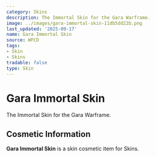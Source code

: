 ```yaml
---
category: Skins
description: The Immortal Skin for the Gara Warframe.
image: ../images/gara-immortal-skin-11db5dd22b.png
last_updated: '2025-09-17'
name: Gara Immortal Skin
source: WFCD
tags:
- Skin
- Skins
tradable: false
type: Skin
---
```


# Gara Immortal Skin

The Immortal Skin for the Gara Warframe.

## Cosmetic Information

**Gara Immortal Skin** is a skin cosmetic item for Skins.

